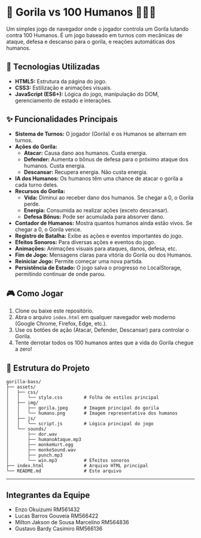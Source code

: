 # 🦍 Gorila vs 100 Humanos 🧑‍🤝‍🧑

Um simples jogo de navegador onde o jogador controla um Gorila lutando contra 100 Humanos. É um jogo baseado em turnos com mecânicas de ataque, defesa e descanso para o gorila, e reações automáticas dos humanos.

## 🚀 Tecnologias Utilizadas

*   **HTML5:** Estrutura da página do jogo.
*   **CSS3:** Estilização e animações visuais.
*   **JavaScript (ES6+):** Lógica do jogo, manipulação do DOM, gerenciamento de estado e interações.

## ✨ Funcionalidades Principais

*   **Sistema de Turnos:** O jogador (Gorila) e os Humanos se alternam em turnos.
*   **Ações do Gorila:**
    *   **Atacar:** Causa dano aos humanos. Custa energia.
    *   **Defender:** Aumenta o bônus de defesa para o próximo ataque dos humanos. Custa energia.
    *   **Descansar:** Recupera energia. Não custa energia.
*   **IA dos Humanos:** Os humanos têm uma chance de atacar o gorila a cada turno deles.
*   **Recursos do Gorila:**
    *   **Vida:** Diminui ao receber dano dos humanos. Se chegar a 0, o Gorila perde.
    *   **Energia:** Consumida ao realizar ações (exceto descansar).
    *   **Defesa Bônus:** Pode ser acumulada para absorver dano.
*   **Contador de Humanos:** Mostra quantos humanos ainda estão vivos. Se chegar a 0, o Gorila vence.
*   **Registro de Batalha:** Exibe as ações e eventos importantes do jogo.
*   **Efeitos Sonoros:** Para diversas ações e eventos do jogo.
*   **Animações:** Animações visuais para ataques, danos, defesa, etc.
*   **Fim de Jogo:** Mensagens claras para vitória do Gorila ou dos Humanos.
*   **Reiniciar Jogo:** Permite começar uma nova partida.
*   **Persistência de Estado:** O jogo salva o progresso no LocalStorage, permitindo continuar de onde parou.

## 🎮 Como Jogar

1.  Clone ou baixe este repositório.
2.  Abra o arquivo `index.html` em qualquer navegador web moderno (Google Chrome, Firefox, Edge, etc.).
3.  Use os botões de ação (Atacar, Defender, Descansar) para controlar o Gorila.
4.  Tente derrotar todos os 100 humanos antes que a vida do Gorila chegue a zero!

## 📁 Estrutura do Projeto

```
gorilla-bass/
├── assets/
│   ├── css/
│   │   └── style.css        # Folha de estilos principal
│   ├── img/
│   │   ├── gorila.jpeg      # Imagem principal do gorila
│   │   └── humano.png       # Imagem representativa dos humanos
│   ├── js/
│   │   └── script.js        # Lógica principal do jogo
│   └── sounds/
│       ├── dor.wav
│       ├── humanoAtaque.mp3
│       ├── monkeHurt.ogg
│       ├── monkeSound.wav
│       ├── punch.mp3
│       └── win.mp3          # Efeitos sonoros
├── index.html               # Arquivo HTML principal
└── README.md                # Este arquivo
```

--- 
## Integrantes da Equipe

*   Enzo Okuizumi RM561432
*   Lucas Barros Gouveia RM566422
*   Milton Jakson de Sousa Marcelino RM564836
*   Gustavo Bardy Casimiro RM566136
